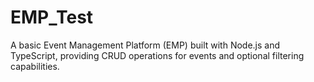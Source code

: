 # EMP_Test
A basic Event Management Platform (EMP) built with Node.js and TypeScript, providing CRUD operations for events and optional filtering capabilities.
